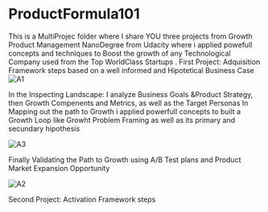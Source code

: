 # ProductFormula101
This is a MultiProjec folder where I share YOU three projects from Growth Product Management NanoDegree from Udacity where i applied powefull concepts and techniques to Boost the growth of any Technological Company used from the Top WorldClass Startups
.
First Project: Adquisition Framework steps based on a well informed and Hipotetical Business Case 
![A1](https://user-images.githubusercontent.com/109490056/184507563-563d121e-b957-4a2b-89f3-6331d12e77d8.PNG)

In the Inspecting Landscape: I analyze Business Goals &Product Strategy, then Growth Compenents  and Metrics, as well as the Target Personas
In Mapping out the path to Growth i applied powerfull concepts to built a Growth Loop like Growht Problem Framing as well as its primary and secundary hipothesis

![A3](https://user-images.githubusercontent.com/109490056/184507759-a9196b99-c308-4e93-954d-409b94f5ea11.PNG)

Finally Validating the Path to Growth using A/B Test plans and Product Market Expansion Opportunity

![A2](https://user-images.githubusercontent.com/109490056/184507878-a363b1c1-9c64-4e9d-ba89-0c5c10497c37.PNG)


Second Project: Activation Framework steps
